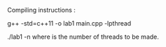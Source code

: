 Compiling instructions :

g++ -std=c++11 -o lab1 main.cpp -lpthread

./lab1 -n <N>  where <N> is the number of threads to be made.

